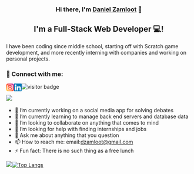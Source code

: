 <h3 align="center">
Hi there, I'm <a href="https://danzam284.github.io/website/" target="_blank" rel="noreferrer">Daniel Zamloot</a> 👋
</h3>

<h2 align="center">
I'm a Full-Stack Web Developer 💻!
</h2> 

I have been coding since middle school, starting off with Scratch game development, and more recently interning with companies and working on personal projects.

### 🤝 Connect with me:

<a href="https://www.instagram.com/dan.zamloot/"> <img align="left" src="https://raw.githubusercontent.com/danzam284/danzam284/main/instagram.svg" alt="icon | Instagram" width="21px"/></a>
<a href="https://www.linkedin.com/in/daniel-zamloot-5bb48a177/"> <img align="left" src="https://raw.githubusercontent.com/danzam284/danzam284/main/linkedin.svg" alt="icon | Instagram" width="21px"/></a>

![visitor badge](https://visitor-badge.glitch.me/badge?page_id=danzam284.visitor-badge)

![](https://img.shields.io/badge/Code-React-informational?style=flat&logo=react&color=61DAFB)




- 🔭 I’m currently working on a social media app for solving debates
- 🌱 I’m currently learning to manage back end servers and database data
- 👯 I’m looking to collaborate on anything that comes to mind
- 🤔 I’m looking for help with finding internships and jobs
- 💬 Ask me about anything that you question
- 📫 How to reach me: email:dzamloot@gmail.com
- ⚡ Fun fact: There is no such thing as a free lunch

<img height="165em" src="https://github-readme-stats.vercel.app/api?username=danzam284&show_icons=true&hide_border=true&&count_private=true&include_all_commits=true&theme=synthwave" />[![Top Langs](https://github-readme-stats.vercel.app/api/top-langs/?username=danzam284&layout=compact)](https://github.com/danzam284/github-readme-stats)


